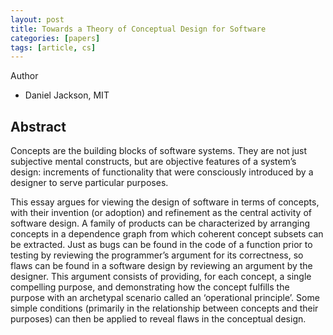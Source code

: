 ```yaml
---
layout: post
title: Towards a Theory of Conceptual Design for Software
categories: [papers]
tags: [article, cs]
---
```


Author

- Daniel Jackson, MIT


<!--more-->

## Abstract 

Concepts are the building blocks of software systems. They are not just subjective mental constructs, but are objective features of a system’s design: increments of functionality that were consciously introduced by a designer to serve particular purposes.

This essay argues for viewing the design of software in terms of concepts, with their invention (or adoption) and refinement as the central activity of software design. A family of products can be characterized by arranging concepts in a dependence graph from which coherent concept subsets can be extracted. Just as bugs can be found in the code of a function prior to testing by reviewing the programmer’s argument for its correctness, so flaws can be found in a software design by reviewing an argument by the designer. This argument consists of providing, for each concept, a single compelling purpose, and demonstrating how the concept fulfills the purpose with an archetypal scenario called an ‘operational principle’. Some simple conditions (primarily in the relationship between concepts and their purposes) can then be applied to reveal flaws in the conceptual design.